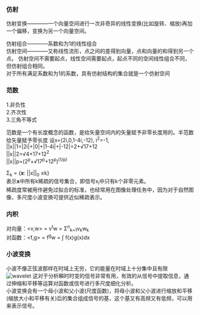 ### 仿射   
仿射变换————一个向量空间进行一次非奇异的线性变换(比如旋转、缩放)再加一个偏移，变换为另一个向量空间。

仿射组合————系数和为1的线性组合   
仿射空间————又称线性流形，点之间的差得到向量，点和向量的和得到另一个点。
仿射空间不需要起点，线性空间需要起点，起点不同的空间线性组合不同，但仿射组合相同。   
对于所有满足系数和为1的系数，具有仿射结构的集合就是一个仿射空间


### 范数   
1.非负性   
2.齐次性   
3.三角不等式   

范数是一个有长度概念的函数，是给矢量空间内的矢量赋予非零长度用的。半范数给矢量赋予零长度
设x=(2i,0,1-4i,-12), i<sup>2</sup>=-1,   
||x||1=|2i|+|0|+|1-4i|+|-12|=2+&radic;17+12   
||x||2=&radic;4+17+12<sup>2</sup>   
||x||p=(2<sup>p</sup>+&radic;17<sup>p</sup>+12<sup>p</sup>)<sup>(1/p)</sup>   

&Sigma;<sub>k</sub> = {**x**: ||x||<sub>0</sub> &le;k}   
表示**x**中所有k稀疏的信号集合，即信号x<sub>i</sub>中只有k个非零元素。    
稀疏度常被用作避免过拟合的标准，也经常用在图像处理任务中，因为对于自然图像，多尺度小波变换可提供近似稀疏表示。

### 内积
对向量：<v,w> = v<sup>t</sup>w = &Sigma;<sup>n</sup><sub>k=1</sub>v<sub>k</sub>w<sub>k</sub>   
对函数：<f,g> = f<sup>g</sup>w = &int; f(x)g(x)dx   
### 小波变换    
小波不像正弦波那样在时域上无穷，它的能量在时域上十分集中且有限   
![wavelet](https://github.com/ankus-wu/Compressed-Sensing/blob/master/image/3_201512291403377sTl3.png)
这对于分析瞬时时变的信号非常有用，有效的从信号中提取信息，通过伸缩和平移等运算对函数或信号进行多尺度细化分析。   
小波变换会有一个母小波和父小波(尺度函数)，将母小波和父小波进行缩放和平移(缩放大小和平移有关)后的集合组成信号的基，这个基又有高频又有低频，可以用来表示信号。
